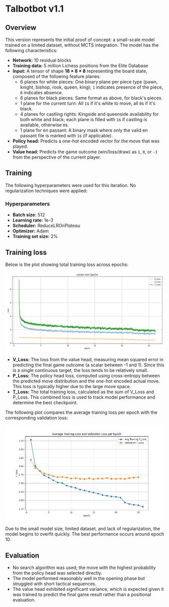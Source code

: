 # Talbotbot v1.1

## Overview

This version represents the initial proof of concept: a small-scale model trained on a limited dataset, without MCTS integration. The model has the following characteristics:

- **Network:** 10 residual blocks  
- **Training data:** 5 million Lichess positions from the Elite Database  
- **Input:** A tensor of shape **18 × 8 × 8** representing the board state, composed of the following feature planes:
    - 6 planes for white pieces: One binary plane per piece type (pawn, knight, bishop, rook, queen, king); `1` indicates presence of the piece, `0` indicates absence.
    - 6 planes for black pieces: Same format as above, for black's pieces.
    - 1 plane for the current turn: All `1`s if it's white to move, all `0`s if it's black.
    - 4 planes for castling rights: Kingside and queenside availability for both white and black; each plane is filled with `1`s if castling is available, otherwise `0`s.
    - 1 plane for en passant: A binary mask where only the valid en passant file is marked with `1`s (if applicable).
- **Policy head:** Predicts a one-hot encoded vector for the move that was played.
- **Value head:** Predicts the game outcome (win/loss/draw) as `1`, `0`, or `-1` from the perspective of the current player.

## Training

The following hyperparameters were used for this iteration. No regularization techniques were applied:

### Hyperparameters

- **Batch size:** 512  
- **Learning rate:** 1e-3  
- **Scheduler:** ReduceLROnPlateau  
- **Optimizer:** Adam  
- **Training set size:** 2%

## Training loss

Below is the plot showing total training loss across epochs:

![Training Loss](logs/training_loss.png)

- **V_Loss:** The loss from the value head, measuring mean squared error in predicting the final game outcome (a scalar between -1 and 1). Since this is a single continuous target, the loss tends to be relatively small.
- **P_Loss:** The policy head loss, computed using cross-entropy between the predicted move distribution and the one-hot encoded actual move. This loss is typically higher due to the large move space.
- **T_Loss:** The total training loss, calculated as the sum of V_Loss and P_Loss. This combined loss is used to track model performance and determine the best checkpoint.

The following plot compares the average training loss per epoch with the corresponding validation loss:

![Training vs Validation Loss](logs/training_vs_validation_loss.png)

Due to the small model size, limited dataset, and lack of regularization, the model begins to overfit quickly. The best performance occurs around epoch 10.

## Evaluation

- No search algorithm was used; the move with the highest probability from the policy head was selected directly.
- The model performed reasonably well in the opening phase but struggled with short tactical sequences.
- The value head exhibited significant variance, which is expected given it was trained to predict the final game result rather than a positional evaluation.

